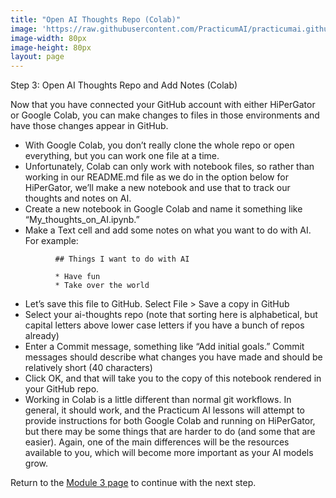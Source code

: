 ```yaml
---
title: "Open AI Thoughts Repo (Colab)"
image: 'https://raw.githubusercontent.com/PracticumAI/practicumai.github.io/main/images/icons/practicumai_computing_for_ai.png'
image-width: 80px
image-height: 80px
layout: page
---
```


Step 3: Open AI Thoughts Repo and Add Notes (Colab)

Now that you have connected your GitHub account with either HiPerGator or Google Colab, you can make changes to files in those environments and have those changes appear in GitHub.

* With Google Colab, you don’t really clone the whole repo or open everything, but you can work one file at a time.
* Unfortunately, Colab can only work with notebook files, so rather than working in our README.md file as we do in the option below for HiPerGator, we’ll make a new notebook and use that to track our thoughts and notes on AI.
* Create a new notebook in Google Colab and name it something like “My_thoughts_on_AI.ipynb.”
* Make a Text cell and add some notes on what you want to do with AI. For example:

```raw
          ## Things I want to do with AI

          * Have fun
          * Take over the world
```

* Let’s save this file to GitHub. Select File > Save a copy in GitHub
* Select your ai-thoughts repo (note that sorting here is alphabetical, but capital letters above lower case letters if you have a bunch of repos already)
* Enter a Commit message, something like “Add initial goals.” Commit messages should describe what changes you have made and should be relatively short (40 characters)
* Click OK, and that will take you to the copy of this notebook rendered in your GitHub repo.
* Working in Colab is a little different than normal git workflows. In general, it should work, and the Practicum AI lessons will attempt to provide instructions for both Google Colab and running on HiPerGator, but there may be some things that are harder to do (and some that are easier). Again, one of the main differences will be the resources available to you, which will become more important as your AI models grow.

Return to the [Module 3 page](/computing_for_ai/03_git_and_github/) to continue with the next step.
